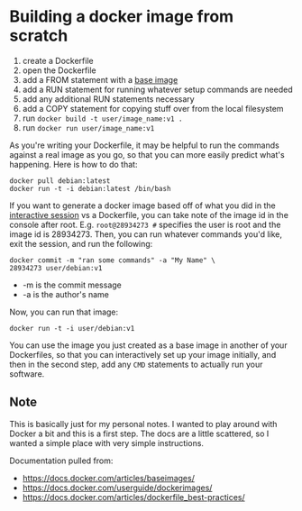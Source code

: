 # Building a docker image from scratch

1. create a Dockerfile
1. open the Dockerfile
1. add a FROM statement with a [base image](https://docs.docker.com/userguide/dockerimages/)
1. add a RUN statement for running whatever setup commands are needed
1. add any additional RUN statements necessary
1. add a COPY statement for copying stuff over from the local filesystem
1. run `docker build -t user/image_name:v1 .`
1. run `docker run user/image_name:v1`

As you're writing your Dockerfile, it may be helpful to run the commands against a real
image as you go, so that you can more easily predict what's happening. Here is how to do
that:

    docker pull debian:latest
    docker run -t -i debian:latest /bin/bash

If you want to generate a docker image based off of what you did in the [interactive session](https://docs.docker.com/userguide/dockerimages/#updating-and-committing-an-image)
vs a Dockerfile, you can take note of the image id in the console after root. E.g.
`root@28934273 #` specifies the user is root and the image id is 28934273. Then, you can 
run whatever commands you'd like, exit the session, and run the following:

    docker commit -m "ran some commands" -a "My Name" \
    28934273 user/debian:v1

* -m is the commit message
* -a is the author's name

Now, you can run that image:

    docker run -t -i user/debian:v1

You can use the image you just created as a base image in another of your Dockerfiles, so that
you can interactively set up your image initially, and then in the second step, add any `CMD`
statements to actually run your software.

## Note

This is basically just for my personal notes. I wanted to play around with Docker a bit
and this is a first step. The docs are a little scattered, so I wanted a simple place
with very simple instructions.

Documentation pulled from:
* https://docs.docker.com/articles/baseimages/
* https://docs.docker.com/userguide/dockerimages/
* https://docs.docker.com/articles/dockerfile_best-practices/
